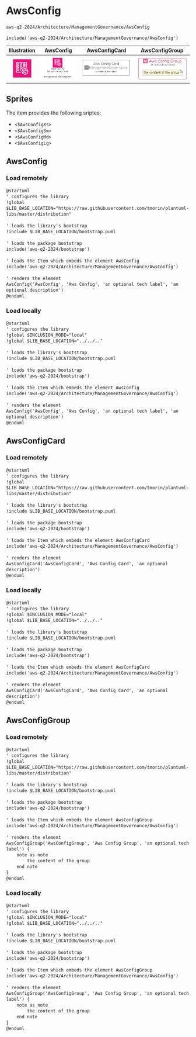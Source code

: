 # AwsConfig


```text
aws-q2-2024/Architecture/ManagementGovernance/AwsConfig
```

```text
include('aws-q2-2024/Architecture/ManagementGovernance/AwsConfig')
```



| Illustration | AwsConfig | AwsConfigCard | AwsConfigGroup |
| :---: | :---: | :---: | :---: |
| ![illustration for Illustration](../../../aws-q2-2024/Architecture/ManagementGovernance/AwsConfig.png) | ![illustration for AwsConfig](../../../aws-q2-2024/Architecture/ManagementGovernance/AwsConfig.Local.png) | ![illustration for AwsConfigCard](../../../aws-q2-2024/Architecture/ManagementGovernance/AwsConfigCard.Local.png) | ![illustration for AwsConfigGroup](../../../aws-q2-2024/Architecture/ManagementGovernance/AwsConfigGroup.Local.png) |



## Sprites
The item provides the following sriptes:

- `<$AwsConfigXs>`
- `<$AwsConfigSm>`
- `<$AwsConfigMd>`
- `<$AwsConfigLg>`





## AwsConfig

### Load remotely
```plantuml
@startuml
' configures the library
!global $LIB_BASE_LOCATION="https://raw.githubusercontent.com/tmorin/plantuml-libs/master/distribution"

' loads the library's bootstrap
!include $LIB_BASE_LOCATION/bootstrap.puml

' loads the package bootstrap
include('aws-q2-2024/bootstrap')

' loads the Item which embeds the element AwsConfig
include('aws-q2-2024/Architecture/ManagementGovernance/AwsConfig')

' renders the element
AwsConfig('AwsConfig', 'Aws Config', 'an optional tech label', 'an optional description')
@enduml
```

### Load locally
```plantuml
@startuml
' configures the library
!global $INCLUSION_MODE="local"
!global $LIB_BASE_LOCATION="../../.."

' loads the library's bootstrap
!include $LIB_BASE_LOCATION/bootstrap.puml

' loads the package bootstrap
include('aws-q2-2024/bootstrap')

' loads the Item which embeds the element AwsConfig
include('aws-q2-2024/Architecture/ManagementGovernance/AwsConfig')

' renders the element
AwsConfig('AwsConfig', 'Aws Config', 'an optional tech label', 'an optional description')
@enduml
```

## AwsConfigCard

### Load remotely
```plantuml
@startuml
' configures the library
!global $LIB_BASE_LOCATION="https://raw.githubusercontent.com/tmorin/plantuml-libs/master/distribution"

' loads the library's bootstrap
!include $LIB_BASE_LOCATION/bootstrap.puml

' loads the package bootstrap
include('aws-q2-2024/bootstrap')

' loads the Item which embeds the element AwsConfigCard
include('aws-q2-2024/Architecture/ManagementGovernance/AwsConfig')

' renders the element
AwsConfigCard('AwsConfigCard', 'Aws Config Card', 'an optional description')
@enduml
```

### Load locally
```plantuml
@startuml
' configures the library
!global $INCLUSION_MODE="local"
!global $LIB_BASE_LOCATION="../../.."

' loads the library's bootstrap
!include $LIB_BASE_LOCATION/bootstrap.puml

' loads the package bootstrap
include('aws-q2-2024/bootstrap')

' loads the Item which embeds the element AwsConfigCard
include('aws-q2-2024/Architecture/ManagementGovernance/AwsConfig')

' renders the element
AwsConfigCard('AwsConfigCard', 'Aws Config Card', 'an optional description')
@enduml
```

## AwsConfigGroup

### Load remotely
```plantuml
@startuml
' configures the library
!global $LIB_BASE_LOCATION="https://raw.githubusercontent.com/tmorin/plantuml-libs/master/distribution"

' loads the library's bootstrap
!include $LIB_BASE_LOCATION/bootstrap.puml

' loads the package bootstrap
include('aws-q2-2024/bootstrap')

' loads the Item which embeds the element AwsConfigGroup
include('aws-q2-2024/Architecture/ManagementGovernance/AwsConfig')

' renders the element
AwsConfigGroup('AwsConfigGroup', 'Aws Config Group', 'an optional tech label') {
    note as note
        the content of the group
    end note
}
@enduml
```

### Load locally
```plantuml
@startuml
' configures the library
!global $INCLUSION_MODE="local"
!global $LIB_BASE_LOCATION="../../.."

' loads the library's bootstrap
!include $LIB_BASE_LOCATION/bootstrap.puml

' loads the package bootstrap
include('aws-q2-2024/bootstrap')

' loads the Item which embeds the element AwsConfigGroup
include('aws-q2-2024/Architecture/ManagementGovernance/AwsConfig')

' renders the element
AwsConfigGroup('AwsConfigGroup', 'Aws Config Group', 'an optional tech label') {
    note as note
        the content of the group
    end note
}
@enduml
```

